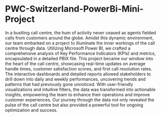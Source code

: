# PWC-Switzerland-PowerBi-Mini-Project

In a bustling call centre, the hum of activity never ceased as agents fielded calls from customers around the globe. Amidst this dynamic environment, our team embarked on a project to illuminate the inner workings of the call centre through data. Utilizing Microsoft Power BI, we crafted a comprehensive analysis of Key Performance Indicators (KPIs) and metrics, encapsulated in a detailed PBIX file. This project became our window into the heart of the call centre, showcasing real-time updates on average handle times, customer satisfaction scores, and first call resolution rates. The interactive dashboards and detailed reports allowed stakeholders to drill down into daily and weekly performances, uncovering trends and patterns that had previously gone unnoticed. With user-friendly visualizations and intuitive filters, the data was transformed into actionable insights, empowering the team to enhance their operations and improve customer experiences. Our journey through the data not only revealed the pulse of the call centre but also provided a powerful tool for ongoing optimization and success.

